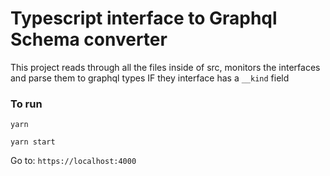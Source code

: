 
# Typescript interface to Graphql Schema converter

This project reads through all the files inside of src, monitors the interfaces and parse them to graphql types IF they interface has a `__kind` field

### To run

```
yarn

yarn start
```
Go to: `https://localhost:4000`


